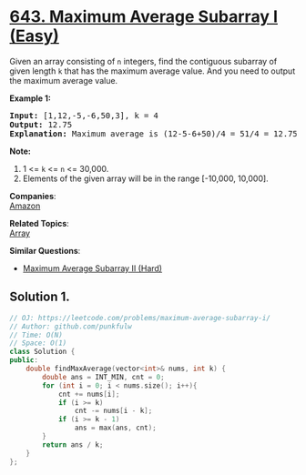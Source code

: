 # [643. Maximum Average Subarray I (Easy)](https://leetcode.com/problems/maximum-average-subarray-i/)

<p>
Given an array consisting of <code>n</code> integers, find the contiguous subarray of given length <code>k</code> that has the maximum average value. And you need to output the maximum average value.
</p>

<p><b>Example 1:</b><br>
</p><pre><b>Input:</b> [1,12,-5,-6,50,3], k = 4
<b>Output:</b> 12.75
<b>Explanation:</b> Maximum average is (12-5-6+50)/4 = 51/4 = 12.75
</pre>
<p></p>

<p><b>Note:</b><br>
</p><ol>
<li>1 &lt;= <code>k</code> &lt;= <code>n</code> &lt;= 30,000.</li>
<li>Elements of the given array will be in the range [-10,000, 10,000].</li>
</ol>
<p></p>

**Companies**:  
[Amazon](https://leetcode.com/company/amazon)

**Related Topics**:  
[Array](https://leetcode.com/tag/array/)

**Similar Questions**:
* [Maximum Average Subarray II (Hard)](https://leetcode.com/problems/maximum-average-subarray-ii/)

## Solution 1.

```cpp
// OJ: https://leetcode.com/problems/maximum-average-subarray-i/
// Author: github.com/punkfulw
// Time: O(N)
// Space: O(1)
class Solution {
public:
    double findMaxAverage(vector<int>& nums, int k) {
        double ans = INT_MIN, cnt = 0;
        for (int i = 0; i < nums.size(); i++){
            cnt += nums[i];
            if (i >= k)
                cnt -= nums[i - k];
            if (i >= k - 1)
                ans = max(ans, cnt);
        }
        return ans / k;
    }
};
```
